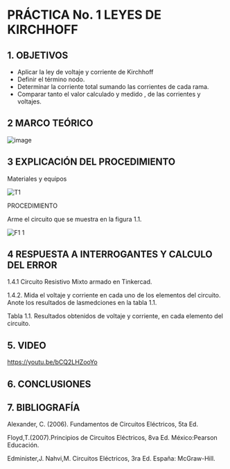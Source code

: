 # PRÁCTICA No. 1 LEYES DE  KIRCHHOFF
## 1. OBJETIVOS 

- Aplicar la ley de voltaje y corriente de Kirchhoff
- Definir el término nodo.
- Determinar la corriente total sumando las corrientes de cada rama.
- Comparar tanto el valor calculado y medido , de las corrientes y voltajes.

## 2 MARCO TEÓRICO

![image](https://user-images.githubusercontent.com/84431598/121119880-168fef00-c7e2-11eb-84e9-005a36afcd7e.png)


## 3 EXPLICACIÓN DEL PROCEDIMIENTO

Materiales y equipos

![T1](https://user-images.githubusercontent.com/84425276/121115381-a2058200-c7da-11eb-9534-f9a6ea2b5f66.PNG)

PROCEDIMIENTO

Arme el circuito que se muestra en la figura 1.1. 

![F1 1](https://user-images.githubusercontent.com/84425276/121115517-d1b48a00-c7da-11eb-8a47-5ba6397d388f.PNG)

## 4 RESPUESTA A INTERROGANTES Y CALCULO DEL ERROR

1.4.1 Circuito Resistivo Mixto armado en Tinkercad.


1.4.2. Mida el voltaje y corriente en cada uno de los elementos del circuito. Anote los resultados de lasmedciones en la tabla 1.1.

Tabla 1.1. Resultados obtenidos de voltaje y corriente,  en cada elemento del circuito.


## 5. VIDEO

https://youtu.be/bCQ2LHZooYo

## 6. CONCLUSIONES

## 7. BIBLIOGRAFÍA

Alexander, C. (2006). Fundamentos de Circuitos Eléctricos, 5ta Ed.

Floyd,T.(2007).Principios de Circuitos Eléctricos, 8va Ed. México:Pearson Educación.

Edminister,J. Nahvi,M. Circuitos Eléctricos, 3ra Ed. España: McGraw-Hill.















 
